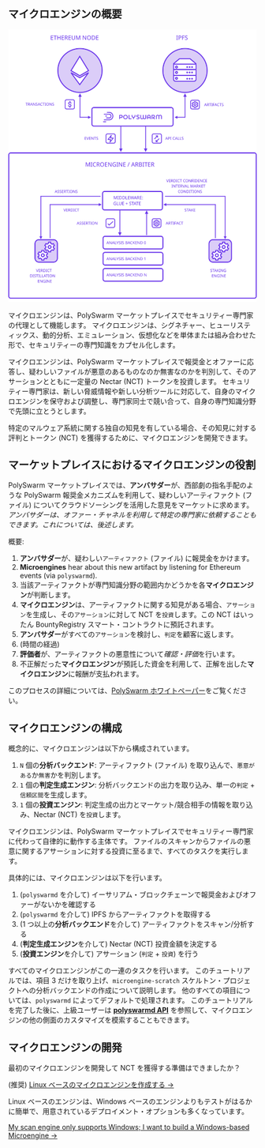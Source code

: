 ## マイクロエンジンの概要

![マイクロエンジン・アーキテクチャー](/public-src/images/microengine-architecture.svg)

マイクロエンジンは、PolySwarm マーケットプレイスでセキュリティー専門家の代理として機能します。 マイクロエンジンは、シグネチャー、ヒューリスティックス、動的分析、エミュレーション、仮想化などを単体または組み合わせた形で、セキュリティーの専門知識をカプセル化します。

マイクロエンジンは、PolySwarm マーケットプレイスで報奨金とオファーに応答し、疑わしいファイルが悪意のあるものなのか無害なのかを判別して、そのアサーションとともに一定量の Nectar (NCT) トークンを投資します。 セキュリティー専門家は、新しい脅威情報や新しい分析ツールに対応して、自身のマイクロエンジンを保守および調整し、専門家同士で競い合って、自身の専門知識分野で先頭に立とうとします。

特定のマルウェア系統に関する独自の知見を有している場合、その知見に対する評判とトークン (NCT) を獲得するために、マイクロエンジンを開発できます。

## マーケットプレイスにおけるマイクロエンジンの役割

PolySwarm マーケットプレイスでは、**アンバサダー**が、西部劇の指名手配のような PolySwarm 報奨金メカニズムを利用して、疑わしいアーティファクト (ファイル) についてクラウドソーシングを活用した意見をマーケットに求めます。 *アンバサダーは、オファー・チャネルを利用して特定の専門家に依頼することもできます。これについては、後述します。*

概要:

1. **アンバサダー**が、疑わしい`アーティファクト` (ファイル) に報奨金をかけます。
2. **Microengines** hear about this new artifact by listening for Ethereum events (via `polyswarmd`).
3. 当該アーティファクトが専門知識分野の範囲内かどうかを各**マイクロエンジン**が判断します。
4. **マイクロエンジン**は、アーティファクトに関する知見がある場合、`アサーション`を生成し、その`アサーション`に対して NCT を`投資`します。この NCT はいったん BountyRegistry スマート・コントラクトに預託されます。
5. **アンバサダー**がすべての`アサーション`を検討し、`判定`を顧客に返します。
6. (時間の経過)
7. **評価者**が、アーティファクトの悪意性について*確認・評価*を行います。
8. 不正解だった**マイクロエンジン**が預託した資金を利用して、正解を出した**マイクロエンジン**に報酬が支払われます。

このプロセスの詳細については、[PolySwarm ホワイトペーパー](https://polyswarm.io/polyswarm-whitepaper.pdf)をご覧ください。

## マイクロエンジンの構成

概念的に、マイクロエンジンは以下から構成されています。

1. `N` 個の**分析バックエンド**: アーティファクト (ファイル) を取り込んで、`悪意がある`か`無害`かを判別します。
2. `1` 個の**判定生成エンジン**: 分析バックエンドの出力を取り込み、単一の`判定` + `信頼区間`を生成します。
3. `1` 個の**投資エンジン**: 判定生成の出力とマーケット/競合相手の情報を取り込み、Nectar (NCT) を`投資`します。

マイクロエンジンは、PolySwarm マーケットプレイスでセキュリティー専門家に代わって自律的に動作する主体です。 ファイルのスキャンからファイルの悪意に関するアサーションに対する投資に至るまで、すべてのタスクを実行します。

具体的には、マイクロエンジンは以下を行います。

1. (`polyswarmd` を介して) イーサリアム・ブロックチェーンで報奨金およびオファーがないかを確認する
2. (`polyswarmd` を介して) IPFS からアーティファクトを取得する
3. (1 つ以上の**分析バックエンド**を介して) アーティファクトをスキャン/分析する
4. (**判定生成エンジン**を介して) Nectar (NCT) 投資金額を決定する
5. (**投資エンジン**を介して) アサーション (`判定` + `投資`) を行う

すべてのマイクロエンジンがこの一連のタスクを行います。 このチュートリアルでは、項目 3 だけを取り上げ、`microengine-scratch` スケルトン・プロジェクトへの分析バックエンドの作成について説明します。 他のすべての項目については、`polyswarmd` によってデフォルトで処理されます。 このチュートリアルを完了した後に、上級ユーザーは [**polyswarmd API**](/polyswarmd-api/) を参照して、マイクロエンジンの他の側面のカスタマイズを模索することもできます。

## マイクロエンジンの開発

最初のマイクロエンジンを開発して NCT を獲得する準備はできましたか？

(推奨) [Linux ベースのマイクロエンジンを作成する →](/development-environment-linux/)

Linux ベースのエンジンは、Windows ベースのエンジンよりもテストがはるかに簡単で、用意されているデプロイメント・オプションも多くなっています。

[My scan engine only supports Windows; I want to build a Windows-based Microengine →](/development-environment-windows/)